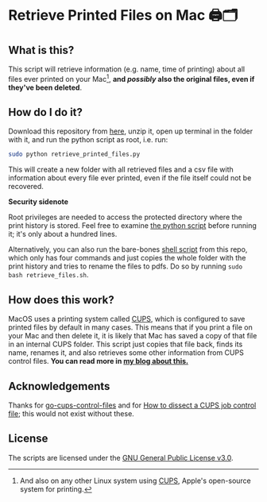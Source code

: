 # Retrieve Printed Files on Mac 🖨🗂

## What is this?

This script will retrieve information (e.g. name, time of printing) about all files ever printed on your Mac[^1], **and _possibly_ also the original files, even if they've been deleted**.

<!--TODO add gif:-->

## How do I do it?

Download this repository from [here](https://codeberg.org/adam/mac-retrieve-printed-files/archive/main.zip), unzip it, open up terminal in the folder with it, and run the python script as root, i.e. run:

```bash
sudo python retrieve_printed_files.py
```

This will create a new folder with all retrieved files and a csv file with information about every file ever printed, even if the file itself could not be recovered.

**Security sidenote**

Root privileges are needed to access the protected directory where the print history is stored. Feel free to examine [the python script](/retrieve_printed_files.py) before running it; it's only about a hundred lines.

Alternatively, you can also run the bare-bones [shell script](/retrieve_files.sh) from this repo, which only has four commands and just copies the whole folder with the print history and tries to rename the files to pdfs. Do so by running `sudo bash retrieve_files.sh`.

## How does this work?

MacOS uses a printing system called [CUPS](https://www.cups.org/), which is configured to save printed files by default in many cases. This means that if you print a file on your Mac and then delete it, it is likely that Mac has saved a copy of that file in an internal CUPS folder. This script just copies that file back, finds its name, renames it, and also retrieves some other information from CUPS control files. **You can read more in [my blog about this.](http://adam.sr/prints)** <!--TODO: make the link work-->

## Acknowledgements

Thanks for [go-cups-control-files](https://github.com/ui-kreinhard/go-cups-control-files) and for [How to dissect a CUPS job control file](https://stackoverflow.com/questions/53688075/how-to-dissect-a-cups-job-control-file-var-spool-cups-cnnnnnn/53688639#53688639); this would not exist without these.

[^1]: And also on any other Linux system using [CUPS](https://www.cups.org/), Apple's open-source system for printing.

## License

The scripts are licensed under the [GNU General Public License v3.0](https://www.gnu.org/licenses/gpl-3.0.en.html).
